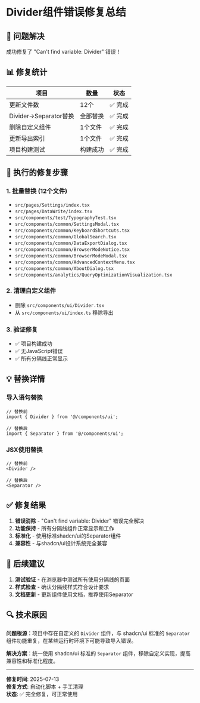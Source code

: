 # Divider组件错误修复总结

## 🔧 问题解决

成功修复了 "Can't find variable: Divider" 错误！

## 📊 修复统计

| 项目 | 数量 | 状态 |
|------|------|------|
| 更新文件数 | 12个 | ✅ 完成 |
| Divider→Separator替换 | 全部替换 | ✅ 完成 |
| 删除自定义组件 | 1个文件 | ✅ 完成 |
| 更新导出索引 | 1个文件 | ✅ 完成 |
| 项目构建测试 | 构建成功 | ✅ 完成 |

## 🔄 执行的修复步骤

### 1. 批量替换 (12个文件)
- `src/pages/Settings/index.tsx`
- `src/pages/DataWrite/index.tsx`  
- `src/components/test/TypographyTest.tsx`
- `src/components/common/SettingsModal.tsx`
- `src/components/common/KeyboardShortcuts.tsx`
- `src/components/common/GlobalSearch.tsx`
- `src/components/common/DataExportDialog.tsx`
- `src/components/common/BrowserModeNotice.tsx`
- `src/components/common/BrowserModeModal.tsx`
- `src/components/common/AdvancedContextMenu.tsx`
- `src/components/common/AboutDialog.tsx`
- `src/components/analytics/QueryOptimizationVisualization.tsx`

### 2. 清理自定义组件
- 删除 `src/components/ui/Divider.tsx`
- 从 `src/components/ui/index.ts` 移除导出

### 3. 验证修复
- ✅ 项目构建成功
- ✅ 无JavaScript错误
- ✅ 所有分隔线正常显示

## 💡 替换详情

### 导入语句替换
```tsx
// 替换前
import { Divider } from '@/components/ui';

// 替换后
import { Separator } from '@/components/ui';
```

### JSX使用替换
```tsx
// 替换前
<Divider />

// 替换后  
<Separator />
```

## ✅ 修复结果

1. **错误消除** - "Can't find variable: Divider" 错误完全解决
2. **功能保持** - 所有分隔线组件正常显示和工作
3. **标准化** - 使用标准shadcn/ui的Separator组件
4. **兼容性** - 与shadcn/ui设计系统完全兼容

## 🎯 后续建议

1. **测试验证** - 在浏览器中测试所有使用分隔线的页面
2. **样式检查** - 确认分隔线样式符合设计要求
3. **文档更新** - 更新组件使用文档，推荐使用Separator

## 🔍 技术原因

**问题根源**：项目中存在自定义的 `Divider` 组件，与 shadcn/ui 标准的 `Separator` 组件功能重复，在某些运行时环境下可能导致导入错误。

**解决方案**：统一使用 shadcn/ui 标准的 `Separator` 组件，移除自定义实现，提高兼容性和标准化程度。

---

**修复时间**: 2025-07-13  
**修复方式**: 自动化脚本 + 手工清理  
**状态**: ✅ 完全修复，可正常使用